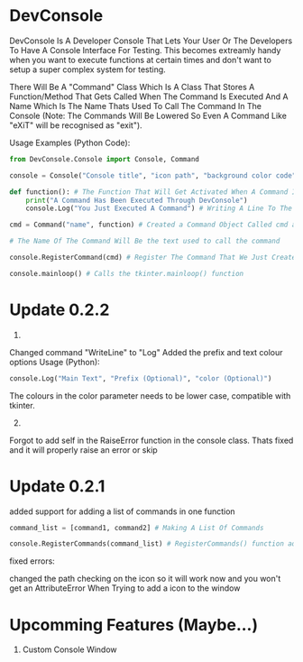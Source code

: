 # DevConsole

DevConsole Is A Developer Console That Lets Your User Or The Developers To Have A Console Interface For Testing.
This becomes extreamly handy when you want to execute functions at certain times and don't want to setup a super complex system for testing.

There Will Be A "Command" Class Which Is A Class That Stores A Function/Method That Gets Called When The Command Is Executed And A 
Name Which Is The Name Thats Used To Call The Command In The Console (Note: The Commands Will Be Lowered So Even A Command Like
"eXiT" will be recognised as "exit").

Usage Examples (Python Code):

```Python
from DevConsole.Console import Console, Command

console = Console("Console title", "icon path", "background color code") # Create a new console.   all these parameters are optional

def function(): # The Function That Will Get Activated When A Command Is Executed
	print("A Command Has Been Executed Through DevConsole")
	console.Log("You Just Executed A Command") # Writing A Line To The Console

cmd = Command("name", function) # Created a Command Object Called cmd and giving it a name and a function/method to call

# The Name Of The Command Will Be the text used to call the command

console.RegisterCommand(cmd) # Register The Command That We Just Created, You Could Register As Many As You Want

console.mainloop() # Calls the tkinter.mainloop() function
```

# Update 0.2.2
1.
Changed command "WriteLine" to "Log"
Added the prefix and text colour options
Usage (Python):

```Python
console.Log("Main Text", "Prefix (Optional)", "color (Optional)")
```

The colours in the color parameter needs to be lower case, compatible with tkinter.

2.
Forgot to add self in the RaiseError function in the console class. Thats fixed and it will properly raise an error or skip

# Update 0.2.1

added support for adding a list of commands in one function
```Python
command_list = [command1, command2] # Making A List Of Commands

console.RegisterCommands(command_list) # RegisterCommands() function added to the Console Class
```

fixed errors:

changed the path checking on the icon so it will work now and you won't get an AttributeError When Trying to add a icon to the window


# Upcomming Features (Maybe...)
1. Custom Console Window
